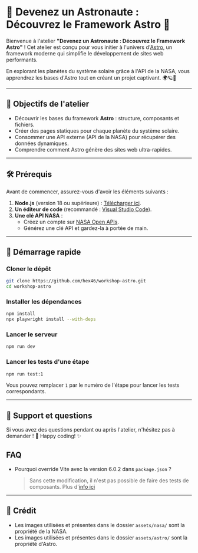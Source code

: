 # 🌌 Devenez un Astronaute : Découvrez le Framework Astro 🚀

Bienvenue à l'atelier **"Devenez un Astronaute : Découvrez le Framework Astro"** ! Cet atelier est conçu pour vous initier à l'univers d'[Astro](https://astro.build/), un framework moderne qui simplifie le développement de sites web performants.

En explorant les planètes du système solaire grâce à l'API de la NASA, vous apprendrez les bases d'Astro tout en créant un projet captivant. 🌍🪐🌠

---

## 🎯 Objectifs de l'atelier

- Découvrir les bases du framework **Astro** : structure, composants et fichiers.
- Créer des pages statiques pour chaque planète du système solaire.
- Consommer une API externe (API de la NASA) pour récupérer des données dynamiques.
- Comprendre comment Astro génère des sites web ultra-rapides.

---

## 🛠️ Prérequis

Avant de commencer, assurez-vous d'avoir les éléments suivants :

1. **Node.js** (version 18 ou supérieure) : [Télécharger ici](https://nodejs.org/).
2. **Un éditeur de code** (recommandé : [Visual Studio Code](https://code.visualstudio.com/)).
3. **Une clé API NASA** :
   - Créez un compte sur [NASA Open APIs](https://api.nasa.gov/).
   - Générez une clé API et gardez-la à portée de main.

---

## 🚀 Démarrage rapide

### Cloner le dépôt

```bash
git clone https://github.com/hex46/workshop-astro.git
cd workshop-astro
```

### Installer les dépendances

```bash
npm install
npx playwright install --with-deps
```

### Lancer le serveur

```bash
npm run dev
```

### Lancer les tests d'une étape

```bash
npm run test:1
```

Vous pouvez remplacer `1` par le numéro de l'étape pour lancer les tests correspondants.

---

## 💬 Support et questions

Si vous avez des questions pendant ou après l'atelier, n'hésitez pas à demander ! 🚀
Happy coding! ✨

## FAQ

- Pourquoi override Vite avec la version 6.0.2 dans `package.json` ?
  > Sans cette modification, il n'est pas possible de faire des tests de composants.
  > Plus d'[info ici](https://github.com/withastro/astro/issues/12662#issuecomment-2523630127)

---

## 🙏 Crédit

- Les images utilisées et présentes dans le dossier `assets/nasa/` sont la propriété de la NASA.
- Les images utilisées et présentes dans le dossier `assets/astro/` sont la propriété d'Astro.

